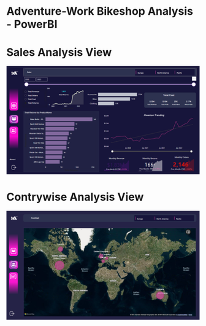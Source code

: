 # Adventure-Work Bikeshop Analysis - PowerBI

# Sales Analysis View
![image alt](https://github.com/bhavanitammisetty/Adventure-work/blob/main/Sales%20report.png?raw=true)
# Contrywise Analysis View 
![image alt](https://github.com/bhavanitammisetty/Adventure-work/blob/main/Continet%20Report.png?raw=true)
